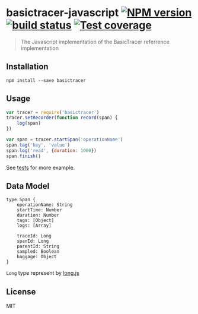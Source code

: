 # basictracer-javascript [![NPM version][npm-image]][npm-url] [![build status][travis-image]][travis-url] [![Test coverage][coveralls-image]][coveralls-url]

> The Javascript implementation of the BasicTracer referrence implementation

## Installation

    npm install --save basictracer

## Usage

```js
var tracer = require('basictracer')
tracer.setRecorder(function record(span) {
    log(span)
})

var span = tracer.startSpan('operationName')
span.tag('key', 'value')
span.log('read', {duration: 1000})
span.finish()
```

See [tests](src/__tests__/tracer-test.js) for more example.

## Data Model

    type Span {
        operationName: String
        startTime: Number
        duration: Number
        tags: [Object]
        logs: [Array]

        traceId: Long
        spanId: Long
        parentId: String
        sampled: Boolean
        baggage: Object
    }

`Long` type represent by [long.js](https://github.com/dcodeIO/long.js)

## License

MIT

[npm-image]: https://img.shields.io/npm/v/basictracer.svg?style=flat
[npm-url]: https://npmjs.org/package/basictracer
[travis-image]: https://img.shields.io/travis/open-trail/basictracer-javascript.svg?style=flat
[travis-url]: https://travis-ci.org/open-trail/basictracer-javascript
[coveralls-image]: https://img.shields.io/coveralls/open-trail/basictracer-javascript.svg?style=flat
[coveralls-url]: https://coveralls.io/r/open-trail/basictracer-javascript?branch=master
